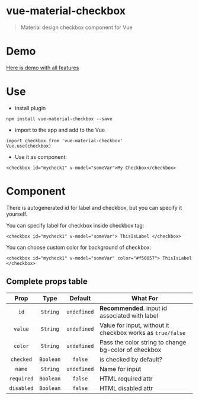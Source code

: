 # vue-material-checkbox

> Material design checkbox component for Vue

# Demo
[Here is demo with all features](https://romanrei.github.io/vue-material-checkbox/)

# Use
- install plugin
```
npm install vue-material-checkbox --save
```
- import to the app and add to the Vue
```
import checkbox from 'vue-material-checkbox'
Vue.use(checkbox)
```
- Use it as component:
```
<checkbox id="mycheck1" v-model="someVar">My Checkbox</checkbox>
```

# Component
There is autogenerated id for label and checkbox, but you can specify it yourself.

You can specify label for checkbox inside checkbox tag:
```
<checkbox id="mycheck1" v-model="someVar"> ThisIsLabel </checkbox>
```

You can choose custom color for background of checkbox:
```
<checkbox id="mycheck1" v-model="someVar" color="#f50057"> ThisIsLabel </checkbox>
```

## Complete props table

| Prop | Type | Default | What For|
|:-:|:-:|:-:|---|
| `id` | `String` | `undefined` | **Recommended**. input id associated with label |
| `value` | `String` | `undefined` | Value for input, without it checkbox works as `true/false` |
| `color` | `String` | `undefined` | Pass the color string to change bg-color of checkbox |
| `checked` | `Boolean` | `false` | is checked by default? |
| `name` | `String` | `undefined` | Name for input |
| `required` | `Boolean` | `false` | HTML required attr |
| `disabled` | `Boolean` | `false` | HTML disabled attr |